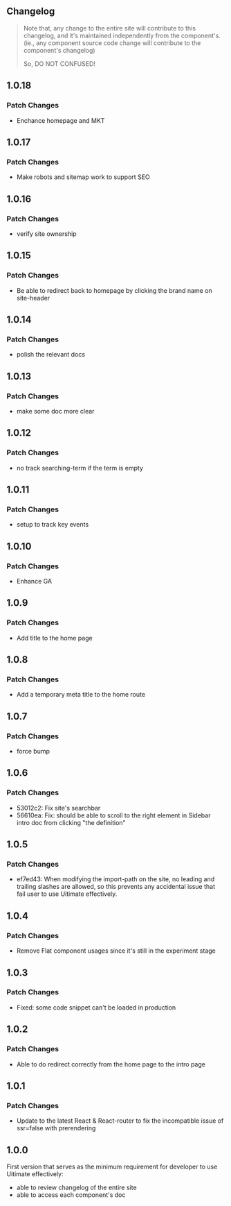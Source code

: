 ## Changelog
> Note that, any change to the entire site will contribute to this changelog, and it's maintained independently from the component's.
> (ie., any component source code change will contribute to the component's changelog)
>
> So, DO NOT CONFUSED!

## 1.0.18

### Patch Changes

- Enchance homepage and MKT

## 1.0.17

### Patch Changes

- Make robots and sitemap work to support SEO

## 1.0.16

### Patch Changes

- verify site ownership

## 1.0.15

### Patch Changes

- Be able to redirect back to homepage by clicking the brand name on site-header

## 1.0.14

### Patch Changes

- polish the relevant docs

## 1.0.13

### Patch Changes

- make some doc more clear

## 1.0.12

### Patch Changes

- no track searching-term if the term is empty

## 1.0.11

### Patch Changes

- setup to track key events

## 1.0.10

### Patch Changes

- Enhance GA

## 1.0.9

### Patch Changes

- Add title to the home page

## 1.0.8

### Patch Changes

- Add a temporary meta title to the home route

## 1.0.7

### Patch Changes

- force bump

## 1.0.6

### Patch Changes

- 53012c2: Fix site's searchbar
- 56610ea: Fix: should be able to scroll to the right element in Sidebar intro doc from clicking "the definition"

## 1.0.5

### Patch Changes

- ef7ed43: When modifying the import-path on the site, no leading and trailing slashes are allowed, so this prevents any accidental issue that fail user to use Uitimate effectively.

## 1.0.4

### Patch Changes

- Remove Flat component usages since it's still in the experiment stage

## 1.0.3

### Patch Changes

- Fixed: some code snippet can't be loaded in production

## 1.0.2

### Patch Changes

- Able to do redirect correctly from the home page to the intro page

## 1.0.1

### Patch Changes

- Update to the latest React & React-router to fix the incompatible issue of ssr=false with prerendering

## 1.0.0

First version that serves as the minimum requirement for developer to use Uitimate effectively:

- able to review changelog of the entire site
- able to access each component's doc
